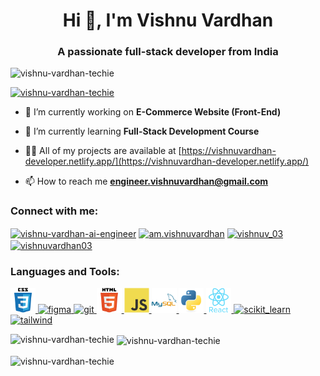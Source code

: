 <h1 align="center">Hi 👋, I'm Vishnu Vardhan</h1>
<h3 align="center">A passionate full-stack developer from India</h3>

<p align="left"> <img src="https://komarev.com/ghpvc/?username=vishnu-vardhan-techie&label=Profile%20views&color=0e75b6&style=flat" alt="vishnu-vardhan-techie" /> </p>

<p align="left"> <a href="https://github.com/ryo-ma/github-profile-trophy"><img src="https://github-profile-trophy.vercel.app/?username=vishnu-vardhan-techie" alt="vishnu-vardhan-techie" /></a> </p>

- 🔭 I’m currently working on **E-Commerce Website (Front-End)**

- 🌱 I’m currently learning **Full-Stack Development Course**

- 👨‍💻 All of my projects are available at [https://vishnuvardhan-developer.netlify.app/](https://vishnuvardhan-developer.netlify.app/)

- 📫 How to reach me **engineer.vishnuvardhan@gmail.com**

<h3 align="left">Connect with me:</h3>
<p align="left">
<a href="https://linkedin.com/in/vishnu-vardhan-ai-engineer" target="blank"><img align="center" src="https://raw.githubusercontent.com/rahuldkjain/github-profile-readme-generator/master/src/images/icons/Social/linked-in-alt.svg" alt="vishnu-vardhan-ai-engineer" height="30" width="40" /></a>
<a href="https://instagram.com/am.vishnuvardhan" target="blank"><img align="center" src="https://raw.githubusercontent.com/rahuldkjain/github-profile-readme-generator/master/src/images/icons/Social/instagram.svg" alt="am.vishnuvardhan" height="30" width="40" /></a>
<a href="https://www.codechef.com/users/vishnuv_03" target="blank"><img align="center" src="https://cdn.jsdelivr.net/npm/simple-icons@3.1.0/icons/codechef.svg" alt="vishnuv_03" height="30" width="40" /></a>
<a href="https://auth.geeksforgeeks.org/user/vishnuvardhan03" target="blank"><img align="center" src="https://raw.githubusercontent.com/rahuldkjain/github-profile-readme-generator/master/src/images/icons/Social/geeks-for-geeks.svg" alt="vishnuvardhan03" height="30" width="40" /></a>
</p>

<h3 align="left">Languages and Tools:</h3>
<p align="left"> <a href="https://www.w3schools.com/css/" target="_blank" rel="noreferrer"> <img src="https://raw.githubusercontent.com/devicons/devicon/master/icons/css3/css3-original-wordmark.svg" alt="css3" width="40" height="40"/> </a> <a href="https://www.figma.com/" target="_blank" rel="noreferrer"> <img src="https://www.vectorlogo.zone/logos/figma/figma-icon.svg" alt="figma" width="40" height="40"/> </a> <a href="https://git-scm.com/" target="_blank" rel="noreferrer"> <img src="https://www.vectorlogo.zone/logos/git-scm/git-scm-icon.svg" alt="git" width="40" height="40"/> </a> <a href="https://www.w3.org/html/" target="_blank" rel="noreferrer"> <img src="https://raw.githubusercontent.com/devicons/devicon/master/icons/html5/html5-original-wordmark.svg" alt="html5" width="40" height="40"/> </a> <a href="https://developer.mozilla.org/en-US/docs/Web/JavaScript" target="_blank" rel="noreferrer"> <img src="https://raw.githubusercontent.com/devicons/devicon/master/icons/javascript/javascript-original.svg" alt="javascript" width="40" height="40"/> </a> <a href="https://www.mysql.com/" target="_blank" rel="noreferrer"> <img src="https://raw.githubusercontent.com/devicons/devicon/master/icons/mysql/mysql-original-wordmark.svg" alt="mysql" width="40" height="40"/> </a> <a href="https://www.python.org" target="_blank" rel="noreferrer"> <img src="https://raw.githubusercontent.com/devicons/devicon/master/icons/python/python-original.svg" alt="python" width="40" height="40"/> </a> <a href="https://reactjs.org/" target="_blank" rel="noreferrer"> <img src="https://raw.githubusercontent.com/devicons/devicon/master/icons/react/react-original-wordmark.svg" alt="react" width="40" height="40"/> </a> <a href="https://scikit-learn.org/" target="_blank" rel="noreferrer"> <img src="https://upload.wikimedia.org/wikipedia/commons/0/05/Scikit_learn_logo_small.svg" alt="scikit_learn" width="40" height="40"/> </a> <a href="https://tailwindcss.com/" target="_blank" rel="noreferrer"> <img src="https://www.vectorlogo.zone/logos/tailwindcss/tailwindcss-icon.svg" alt="tailwind" width="40" height="40"/> </a> </p>

<p><img align="left" src="https://github-readme-stats.vercel.app/api/top-langs?username=vishnu-vardhan-techie&show_icons=true&locale=en&layout=compact" alt="vishnu-vardhan-techie" /></p>

<p>&nbsp;<img align="center" src="https://github-readme-stats.vercel.app/api?username=vishnu-vardhan-techie&show_icons=true&locale=en" alt="vishnu-vardhan-techie" /></p>

<p><img align="center" src="https://github-readme-streak-stats.herokuapp.com/?user=vishnu-vardhan-techie&" alt="vishnu-vardhan-techie" /></p>
